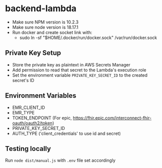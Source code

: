 # backend-lambda

- Make sure NPM version is 10.2.3
- Make sure node version is 18.17.1
- Run docker and create socket link with:
  - sudo ln -sf "$HOME/.docker/run/docker.sock" /var/run/docker.sock

## Private Key Setup
- Store the private key as plaintext in AWS Secrets Manager
- Add permission to read that secret to the Lambda's execution role
- Set the environment variable `PRIVATE_KEY_SECRET_ID` to the created secret's ID

## Environment Variables
- EMR_CLIENT_ID
- EMR_TYPE
- TOKEN_ENDPOINT (For epic, https://fhir.epic.com/interconnect-fhir-oauth/oauth2/token)
- PRIVATE_KEY_SECRET_ID
- AUTH_TYPE ('client_credentials' to use id and secret)

## Testing locally
Run `node dist/manual.js` with `.env` file set accordingly
